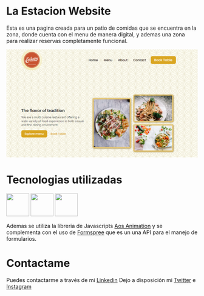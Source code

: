 # La Estacion Website
Esta es una pagina creada para un patio de comidas que se encuentra en la zona, donde cuenta con el menu de manera digital, y ademas una zona para realizar reservas completamente funcional.

![La estacion's Website Screenshot ](resources/images/screen.png)

# Tecnologias utilizadas
<a href="https://github.com/MauroIbarra123" target="_blank"><img src="https://cdn-icons-png.flaticon.com/512/919/919827.png" width="60" height="60"/></a>   <a href="https://github.com/MauroIbarra123" target="_blank"><img src="https://cdn-icons-png.flaticon.com/512/5968/5968242.png" width="60" height="60"/></a>  <a href="https://github.com/MauroIbarra123" target="_blank"><img src="https://cdn-icons-png.flaticon.com/512/5968/5968292.png" width="60" height="60"/></a> 

Ademas se utiliza la libreria de Javascripts <a href="https://michalsnik.github.io/aos/">Aos Animation</a> y se complementa con el uso de <a href="https://formspree.io">Formspree</a> que es un una API para el manejo de formularios.

# Contactame
 Puedes contactarme a través de mi <a href="http://https://www.linkedin.com/in/mauro-ibarra-665323203/">Linkedin</a>
Dejo a disposición mi <a href="https://twitter.com/mauritoibarra29">Twitter</a> e <a href="https://www.instagram.com/mauritoibarra/?hl=es-la">Instagram</a></p>